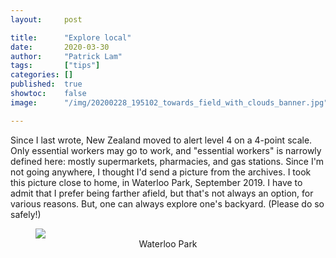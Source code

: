 ```yaml
---
layout:     post

title:      "Explore local"
date:       2020-03-30
author:     "Patrick Lam"
tags:       ["tips"]
categories: []
published:  true
showtoc:    false
image:      "/img/20200228_195102_towards_field_with_clouds_banner.jpg"

---
```


Since I last wrote, New Zealand moved to alert level 4 on a 4-point scale. Only essential workers may go to work, and "essential workers" is narrowly defined here: mostly supermarkets, pharmacies, and gas stations. Since I'm not going anywhere, I thought I'd send a picture from the archives. I took this picture close to home, in Waterloo Park, September 2019. I have to admit that I prefer being farther afield, but that's not always an option, for various reasons. But, one can always explore one's backyard. (Please do so safely!)

<figure>
<a href="/img/20190921_192722_waterloo_park_large.jpg"><img src="/img/20190921_192722_waterloo_park.jpg"></a>
<figcaption style="text-align:center">Waterloo Park</figcaption>
</figure>

